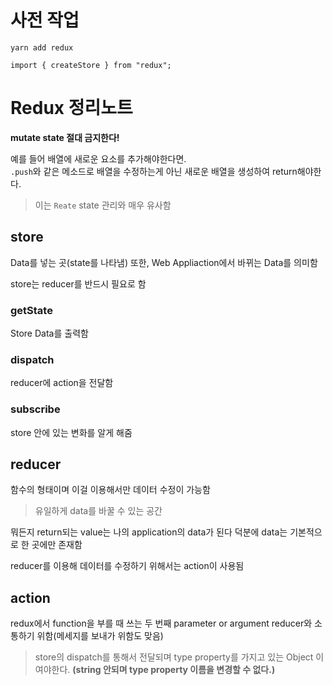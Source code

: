# 사전 작업

`yarn add redux`

`import { createStore } from "redux";`

# Redux 정리노트

**mutate state 절대 금지한다!**<br>

예를 들어 배열에 새로운 요소를 추가해야한다면.<br>
`.push`와 같은 메소드로 배열을 수정하는게 아닌 새로운 배열을 생성하여 return해야한다.

> 이는 `Reate` state 관리와 매우 유사함

## store

Data를 넣는 곳(state를 나타냄)
또한, Web Appliaction에서 바뀌는 Data를 의미함

store는 reducer를 반드시 필요로 함

### getState

Store Data를 출력함

### dispatch

reducer에 action을 전달함

### subscribe

store 안에 있는 변화를 알게 해줌

## reducer

함수의 형태이며 이걸 이용해서만 데이터 수정이 가능함

> 유일하게 data를 바꿀 수 있는 공간

뭐든지 return되는 value는 나의 application의 data가 된다
덕분에 data는 기본적으로 한 곳에만 존재함

reducer를 이용해 데이터를 수정하기 위해서는 action이 사용됨

## action

redux에서 function을 부를 때 쓰는 두 번째 parameter or argument
reducer와 소통하기 위함(메세지를 보내가 위함도 맞음)

> store의 dispatch를 통해서 전달되며 type property를 가지고 있는 Object 이여야한다. **(string 안되며 type property 이름을 변경할 수 없다.)**
